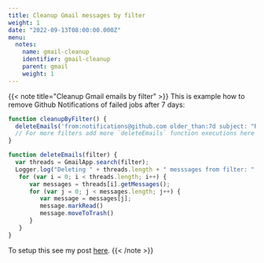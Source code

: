 ```yaml
---
title: Cleanup Gmail messages by filter
weight: 1
date: "2022-09-13T08:00:00.000Z"
menu:
  notes:
    name: gmail-cleanup
    identifier: gmail-cleanup
    parent: gmail
    weight: 1
---
```


<!-- Variable -->
{{< note title="Cleanup Gmail emails by filter" >}}
This is example how to remove Github Notifications of failed jobs after 7 days:
```javascript
function cleanupByFilter() {
  deleteEmails('from:notifications@github.com older_than:7d subject: "Run failed"')
  // For more filters add more `deleteEmails` function executions here 
}

function deleteEmails(filter) {
  var threads = GmailApp.search(filter);
  Logger.log("Deleting " + threads.length + " messsages from filter: " + filter)
   for (var i = 0; i < threads.length; i++) {
      var messages = threads[i].getMessages();
      for (var j = 0; j < messages.length; j++) {
         var message = messages[j];
         message.markRead()
         message.moveToTrash()
      }
   }
}
```

To setup this see my post [here](/posts/label-gitlab-notifications/). 
{{< /note >}}
